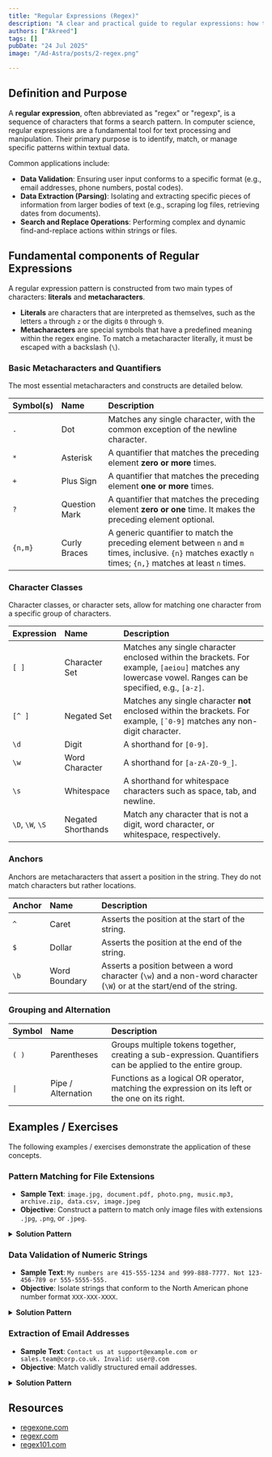 ```yaml
---
title: "Regular Expressions (Regex)"
description: "A clear and practical guide to regular expressions: how they work and how to apply them to real-world text processing tasks."
authors: ["Akreed"]
tags: []
pubDate: "24 Jul 2025"
image: "/Ad-Astra/posts/2-regex.png"

---
```


## Definition and Purpose

A **regular expression**, often abbreviated as "regex" or "regexp", is a sequence of characters that forms a search pattern. In computer science, regular expressions are a fundamental tool for text processing and manipulation. Their primary purpose is to identify, match, or manage specific patterns within textual data.

Common applications include:

* **Data Validation**: Ensuring user input conforms to a specific format (e.g., email addresses, phone numbers, postal codes).
* **Data Extraction (Parsing)**: Isolating and extracting specific pieces of information from larger bodies of text (e.g., scraping log files, retrieving dates from documents).
* **Search and Replace Operations**: Performing complex and dynamic find-and-replace actions within strings or files.

## Fundamental components of Regular Expressions

A regular expression pattern is constructed from two main types of characters: **literals** and **metacharacters**.

* **Literals** are characters that are interpreted as themselves, such as the letters `a` through `z` or the digits `0` through `9`.
* **Metacharacters** are special symbols that have a predefined meaning within the regex engine. To match a metacharacter literally, it must be escaped with a backslash (`\`).

### Basic Metacharacters and Quantifiers

The most essential metacharacters and constructs are detailed below.

| Symbol(s) | Name | Description |
| :--- | :--- | :--- |
| `.` | Dot | Matches any single character, with the common exception of the newline character. |
| `*` | Asterisk | A quantifier that matches the preceding element **zero or more** times. |
| `+` | Plus Sign | A quantifier that matches the preceding element **one or more** times. |
| `?` | Question Mark | A quantifier that matches the preceding element **zero or one** time. It makes the preceding element optional. |
| `{n,m}` | Curly Braces | A generic quantifier to match the preceding element between `n` and `m` times, inclusive. `{n}` matches exactly `n` times; `{n,}` matches at least `n` times. |

### Character Classes

Character classes, or character sets, allow for matching one character from a specific group of characters.

| Expression | Name | Description |
| :--- | :--- | :--- |
| `[ ]` | Character Set | Matches any single character enclosed within the brackets. For example, `[aeiou]` matches any lowercase vowel. Ranges can be specified, e.g., `[a-z]`. |
| `[^ ]` | Negated Set | Matches any single character **not** enclosed within the brackets. For example, `[ˆ0-9]` matches any non-digit character. |
| `\d` | Digit | A shorthand for `[0-9]`. |
| `\w` | Word Character | A shorthand for `[a-zA-Z0-9_]`. |
| `\s` | Whitespace | A shorthand for whitespace characters such as space, tab, and newline. |
| `\D`, `\W`, `\S`| Negated Shorthands | Match any character that is not a digit, word character, or whitespace, respectively. |

### Anchors

Anchors are metacharacters that assert a position in the string. They do not match characters but rather locations.

| Anchor | Name | Description |
| :--- | :--- | :--- |
| `^` | Caret | Asserts the position at the start of the string. |
| `$` | Dollar | Asserts the position at the end of the string. |
| `\b` | Word Boundary | Asserts a position between a word character (`\w`) and a non-word character (`\W`) or at the start/end of the string. |

### Grouping and Alternation

| Symbol | Name | Description |
| :--- | :--- | :--- |
| `( )` | Parentheses | Groups multiple tokens together, creating a sub-expression. Quantifiers can be applied to the entire group. |
| `\|` | Pipe / Alternation | Functions as a logical OR operator, matching the expression on its left or the one on its right. |

## Examples / Exercises

The following examples / exercises demonstrate the application of these concepts.

### Pattern Matching for File Extensions

* **Sample Text**: `image.jpg, document.pdf, photo.png, music.mp3, archive.zip, data.csv, image.jpeg`
* **Objective**: Construct a pattern to match only image files with extensions `.jpg`, `.png`, or `.jpeg`.

<details>
    <summary>
        <b>Solution Pattern</b>
    </summary>

* `\w+\.(jpg|png|jpeg)`
* **Analysis**:
    * `\w+`: Matches the filename, which consists of one or more word characters.
    * `\.`: Matches the literal dot character that separates the filename from the extension.
    * `(jpg|png|jpeg)`: This is a capturing group that uses alternation (`|`) to match one of the specified extensions.
</details>

### Data Validation of Numeric Strings

* **Sample Text**: `My numbers are 415-555-1234 and 999-888-7777. Not 123-456-789 or 555-5555-555.`
* **Objective**: Isolate strings that conform to the North American phone number format `XXX-XXX-XXXX`.

<details>
    <summary>
        <b>Solution Pattern</b>
    </summary>

* `\b\d{3}-\d{3}-\d{4}\b`
* **Analysis**:
    * `\b`: A word boundary to ensure the pattern does not match as part of a larger number sequence.
    * `\d{3}`: A quantifier specifying exactly three digit characters.
    * `-`: Matches the literal hyphen separator.
    * `\d{4}`: A quantifier specifying exactly four digit characters.
</details>

### Extraction of Email Addresses

* **Sample Text**: `Contact us at support@example.com or sales.team@corp.co.uk. Invalid: user@.com`
* **Objective**: Match validly structured email addresses.

<details>
    <summary>
        <b>Solution Pattern</b>
    </summary>

* `[\w.-]+@[\w.-]+\.\w{2,}`
* **Analysis**:
    * `[\w.-]+`: A character set matching the local-part of the email address. It permits one or more word characters, dots, or hyphens.
    * `@`: Matches the literal "@" symbol.
    * `[\w.-]+`: Matches the domain name.
    * `\.`: Matches the literal dot preceding the top-level domain.
    * `\w{2,}`: Matches the top-level domain, requiring at least two word characters (e.g., `com`, `net`, `uk`).
</details>

## Resources

* [regexone.com](https://regexone.com)
* [regexr.com](https://regexr.com/)
* [regex101.com](https://regex101.com/)